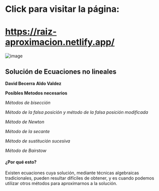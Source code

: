 # Click para visitar la página: 
# https://raiz-aproximacion.netlify.app/

![image](https://github.com/jd-becerra/root-approximation/assets/112126654/c039d330-14ca-489f-bea9-e5026c5d1147)


 ## Solución de Ecuaciones no lineales #
  **David Becerra**
  **Aldo Valdez**


**Posibles Metodos necesarios**

*Métodos de bisección*

*Método de la falsa posición y método de la falsa posición modificada*

*Método de Newton*

*Método de la secante*

*Método de sustitución sucesiva*

*Método de Bairstow*

#### ¿Por qué esto? ####

Existen ecuaciones cuya solución, mediante técnicas algebraicas tradicionales,
pueden resultar difíciles de obtener, y es cuando podemos utilizar otros métodos para
aproximarnos a la solución.
